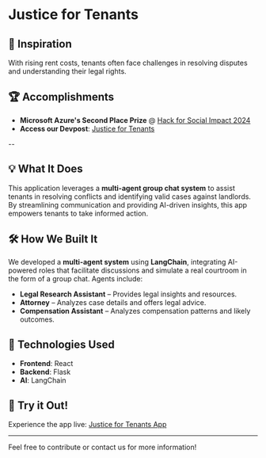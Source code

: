 # Justice for Tenants

## 🌟 Inspiration

With rising rent costs, tenants often face challenges in resolving disputes and understanding their legal rights.

## 🏆 Accomplishments

- **Microsoft Azure's Second Place Prize** @ [Hack for Social Impact 2024](https://www.hackforsocialimpact.com/)
- **Access our Devpost**: [Justice for Tenants](https://devpost.com/software/justice-for-tenants?ref_content=user-portfolio&ref_feature=in_progress)

--

## 💡 What It Does

This application leverages a **multi-agent group chat system** to assist tenants in resolving conflicts and identifying valid cases against landlords. By streamlining communication and providing AI-driven insights, this app empowers tenants to take informed action.

## 🛠️ How We Built It

We developed a **multi-agent system** using **LangChain**, integrating AI-powered roles that facilitate discussions and simulate a real courtroom in the form of a group chat. Agents include:

- **Legal Research Assistant** – Provides legal insights and resources.
- **Attorney** – Analyzes case details and offers legal advice.
- **Compensation Assistant** – Analyzes compensation patterns and likely outcomes.

## 🔧 Technologies Used

- **Frontend**: React
- **Backend**: Flask
- **AI**: LangChain

## 🚀 Try it Out!

Experience the app live: [Justice for Tenants App](https://justicetenant.vercel.app)

---

Feel free to contribute or contact us for more information!
